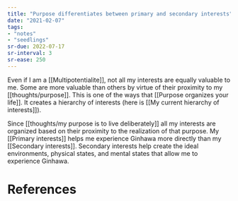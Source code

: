```yaml
---
title: "Purpose differentiates between primary and secondary interests"
date: "2021-02-07"
tags:
- "notes"
- "seedlings"
sr-due: 2022-07-17
sr-interval: 3
sr-ease: 250
---
```


Even if I am a [[Multipotentialite]], not all my interests are equally valuable to me. Some are more valuable than others by virtue of their proximity to my [[thoughts/purpose]]. This is one of the ways that [[Purpose organizes your life]]. It creates a hierarchy of interests (here is [[My current hierarchy of interests]]).

Since [[thoughts/my purpose is to live deliberately]] all my interests are organized based on their proximity to the realization of that purpose. My [[Primary interests]] helps me experience Ginhawa more directly than my [[Secondary interests]]. Secondary interests help create the ideal environments, physical states, and mental states that allow me to experience Ginhawa.

# References
